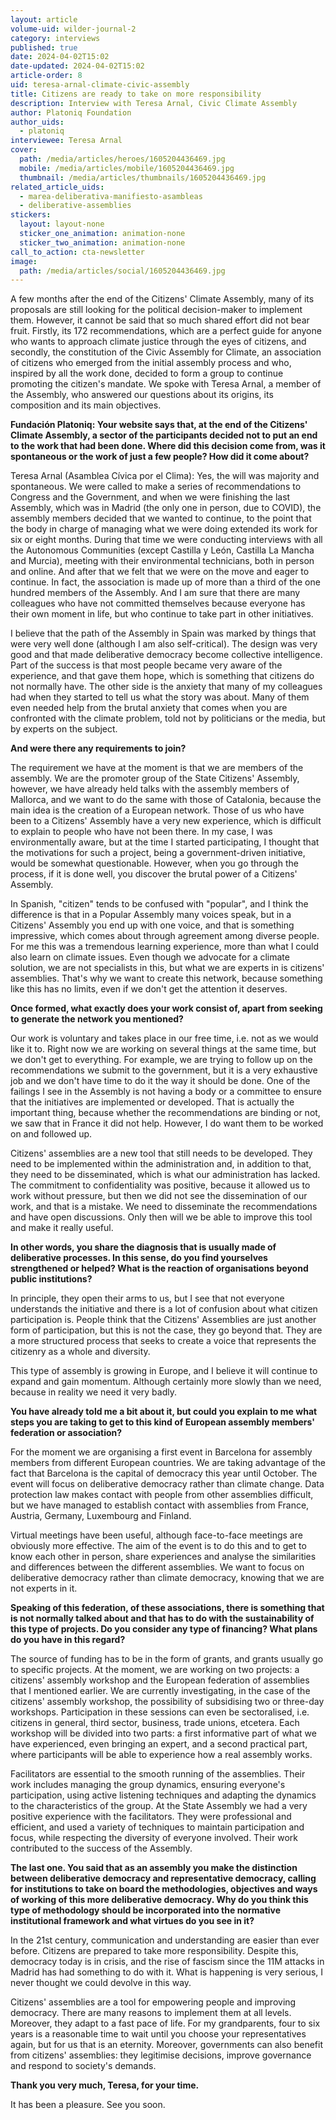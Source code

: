 ```yaml
---
layout: article
volume-uid: wilder-journal-2
category: interviews
published: true
date: 2024-04-02T15:02
date-updated: 2024-04-02T15:02
article-order: 8
uid: teresa-arnal-climate-civic-assembly
title: Citizens are ready to take on more responsibility
description: Interview with Teresa Arnal, Civic Climate Assembly
author: Platoniq Foundation
author_uids:
  - platoniq
interviewee: Teresa Arnal
cover:
  path: /media/articles/heroes/1605204436469.jpg
  mobile: /media/articles/mobile/1605204436469.jpg
  thumbnail: /media/articles/thumbnails/1605204436469.jpg
related_article_uids:
  - marea-deliberativa-manifiesto-asambleas
  - deliberative-assemblies
stickers:
  layout: layout-none
  sticker_one_animation: animation-none
  sticker_two_animation: animation-none
call_to_action: cta-newsletter
image:
  path: /media/articles/social/1605204436469.jpg
---
```

A few months after the end of the Citizens' Climate Assembly, many of its proposals are still looking for the political decision-maker to implement them. However, it cannot be said that so much shared effort did not bear fruit. Firstly, its 172 recommendations, which are a perfect guide for anyone who wants to approach climate justice through the eyes of citizens, and secondly, the constitution of the Civic Assembly for Climate, an association of citizens who emerged from the initial assembly process and who, inspired by all the work done, decided to form a group to continue promoting the citizen's mandate. We spoke with Teresa Arnal, a member of the Assembly, who answered our questions about its origins, its composition and its main objectives.

**Fundación Platoniq: Your website says that, at the end of the Citizens' Climate Assembly, a sector of the participants decided not to put an end to the work that had been done. Where did this decision come from, was it spontaneous or the work of just a few people? How did it come about?** 

Teresa Arnal (Asamblea Cívica por el Clima): Yes, the will was majority and spontaneous. We were called to make a series of recommendations to Congress and the Government, and when we were finishing the last Assembly, which was in Madrid (the only one in person, due to COVID), the assembly members decided that we wanted to continue, to the point that the body in charge of managing what we were doing extended its work for six or eight months. During that time we were conducting interviews with all the Autonomous Communities (except Castilla y León, Castilla La Mancha and Murcia), meeting with their environmental technicians, both in person and online. And after that we felt that we were on the move and eager to continue. In fact, the association is made up of more than a third of the one hundred members of the Assembly. And I am sure that there are many colleagues who have not committed themselves because everyone has their own moment in life, but who continue to take part in other initiatives. 

I believe that the path of the Assembly in Spain was marked by things that were very well done (although I am also self-critical). The design was very good and that made deliberative democracy become collective intelligence. Part of the success is that most people became very aware of the experience, and that gave them hope, which is something that citizens do not normally have. The other side is the anxiety that many of my colleagues had when they started to tell us what the story was about. Many of them even needed help from the brutal anxiety that comes when you are confronted with the climate problem, told not by politicians or the media, but by experts on the subject.

**And were there any requirements to join?** 

The requirement we have at the moment is that we are members of the assembly. We are the promoter group of the State Citizens' Assembly, however, we have already held talks with the assembly members of Mallorca, and we want to do the same with those of Catalonia, because the main idea is the creation of a European network. Those of us who have been to a Citizens' Assembly have a very new experience, which is difficult to explain to people who have not been there. In my case, I was environmentally aware, but at the time I started participating, I thought that the motivations for such a project, being a government-driven initiative, would be somewhat questionable. However, when you go through the process, if it is done well, you discover the brutal power of a Citizens' Assembly. 

In Spanish, "citizen" tends to be confused with "popular", and I think the difference is that in a Popular Assembly many voices speak, but in a Citizens' Assembly you end up with one voice, and that is something impressive, which comes about through agreement among diverse people. For me this was a tremendous learning experience, more than what I could also learn on climate issues. Even though we advocate for a climate solution, we are not specialists in this, but what we are experts in is citizens' assemblies. That's why we want to create this network, because something like this has no limits, even if we don't get the attention it deserves. 

**Once formed, what exactly does your work consist of, apart from seeking to generate the network you mentioned?**

Our work is voluntary and takes place in our free time, i.e. not as we would like it to. Right now we are working on several things at the same time, but we don't get to everything. For example, we are trying to follow up on the recommendations we submit to the government, but it is a very exhaustive job and we don't have time to do it the way it should be done. One of the failings I see in the Assembly is not having a body or a committee to ensure that the initiatives are implemented or developed. That is actually the important thing, because whether the recommendations are binding or not, we saw that in France it did not help. However, I do want them to be worked on and followed up. 

Citizens' assemblies are a new tool that still needs to be developed. They need to be implemented within the administration and, in addition to that, they need to be disseminated, which is what our administration has lacked. The commitment to confidentiality was positive, because it allowed us to work without pressure, but then we did not see the dissemination of our work, and that is a mistake. We need to disseminate the recommendations and have open discussions. Only then will we be able to improve this tool and make it really useful. 

**In other words, you share the diagnosis that is usually made of deliberative processes. In this sense, do you find yourselves strengthened or helped? What is the reaction of organisations beyond public institutions?** 

In principle, they open their arms to us, but I see that not everyone understands the initiative and there is a lot of confusion about what citizen participation is. People think that the Citizens' Assemblies are just another form of participation, but this is not the case, they go beyond that. They are a more structured process that seeks to create a voice that represents the citizenry as a whole and diversity.

This type of assembly is growing in Europe, and I believe it will continue to expand and gain momentum. Although certainly more slowly than we need, because in reality we need it very badly.

**You have already told me a bit about it, but could you explain to me what steps you are taking to get to this kind of European assembly members' federation or association?** 

For the moment we are organising a first event in Barcelona for assembly members from different European countries. We are taking advantage of the fact that Barcelona is the capital of democracy this year until October. The event will focus on deliberative democracy rather than climate change. Data protection law makes contact with people from other assemblies difficult, but we have managed to establish contact with assemblies from France, Austria, Germany, Luxembourg and Finland.

Virtual meetings have been useful, although face-to-face meetings are obviously more effective. The aim of the event is to do this and to get to know each other in person, share experiences and analyse the similarities and differences between the different assemblies. We want to focus on deliberative democracy rather than climate democracy, knowing that we are not experts in it. 

**Speaking of this federation, of these associations, there is something that is not normally talked about and that has to do with the sustainability of this type of projects. Do you consider any type of financing? What plans do you have in this regard?** 

The source of funding has to be in the form of grants, and grants usually go to specific projects. At the moment, we are working on two projects: a citizens' assembly workshop and the European federation of assemblies that I mentioned earlier. We are currently investigating, in the case of the citizens' assembly workshop, the possibility of subsidising two or three-day workshops. Participation in these sessions can even be sectoralised, i.e. citizens in general, third sector, business, trade unions, etcetera. Each workshop will be divided into two parts: a first informative part of what we have experienced, even bringing an expert, and a second practical part, where participants will be able to experience how a real assembly works. 

Facilitators are essential to the smooth running of the assemblies. Their work includes managing the group dynamics, ensuring everyone's participation, using active listening techniques and adapting the dynamics to the characteristics of the group. At the State Assembly we had a very positive experience with the facilitators. They were professional and efficient, and used a variety of techniques to maintain participation and focus, while respecting the diversity of everyone involved. Their work contributed to the success of the Assembly.

**The last one. You said that as an assembly you make the distinction between deliberative democracy and representative democracy, calling for institutions to take on board the methodologies, objectives and ways of working of this more deliberative democracy. Why do you think this type of methodology should be incorporated into the normative institutional framework and what virtues do you see in it?** 

In the 21st century, communication and understanding are easier than ever before. Citizens are prepared to take more responsibility. Despite this, democracy today is in crisis, and the rise of fascism since the 11M attacks in Madrid has had something to do with it. What is happening is very serious, I never thought we could devolve in this way.

Citizens' assemblies are a tool for empowering people and improving democracy. There are many reasons to implement them at all levels. Moreover, they adapt to a fast pace of life. For my grandparents, four to six years is a reasonable time to wait until you choose your representatives again, but for us that is an eternity. Moreover, governments can also benefit from citizens' assemblies: they legitimise decisions, improve governance and respond to society's demands. 

**Thank you very much, Teresa, for your time.**

It has been a pleasure. See you soon.
